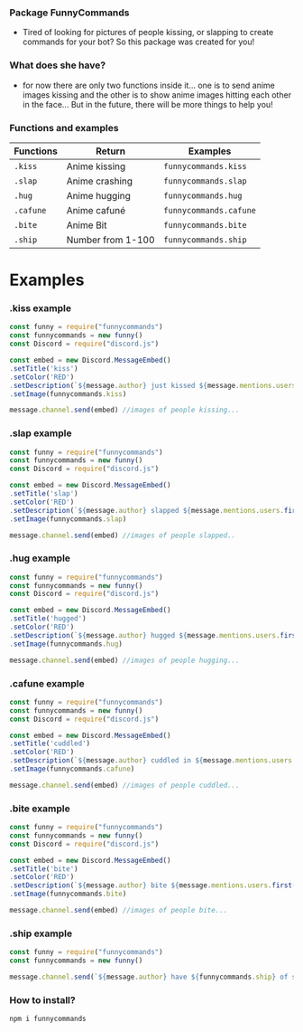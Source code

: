### Package FunnyCommands
- Tired of looking for pictures of people kissing, or slapping to create commands for your bot? So this package was created for you!


### What does she have?
- for now there are only two functions inside it... one is to send anime images kissing and the other is to show anime images hitting each other in the face... But in the future, there will be more things to help you!

### Functions and examples

  Functions    | Return       |  Examples
------------ | ------------ | ------------
`.kiss`    | Anime kissing  | `funnycommands.kiss`
`.slap`     | Anime crashing | `funnycommands.slap`
`.hug`     | Anime hugging  | `funnycommands.hug`
`.cafune`  | Anime cafuné   | `funnycommands.cafune`
`.bite`   | Anime Bit | `funnycommands.bite`
`.ship`    | Number from 1-100 | `funnycommands.ship`


# Examples

### .kiss example
```js
const funny = require("funnycommands")
const funnycommands = new funny()
const Discord = require("discord.js")

const embed = new Discord.MessageEmbed()
.setTitle('kiss')
.setColor('RED')
.setDescription(`${message.author} just kissed ${message.mentions.users.first()}`)
.setImage(funnycommands.kiss)

message.channel.send(embed) //images of people kissing...
```

### .slap example
```js
const funny = require("funnycommands")
const funnycommands = new funny()
const Discord = require("discord.js")

const embed = new Discord.MessageEmbed()
.setTitle('slap')
.setColor('RED')
.setDescription(`${message.author} slapped ${message.mentions.users.first()}`)
.setImage(funnycommands.slap)

message.channel.send(embed) //images of people slapped..
```

### .hug example
```js
const funny = require("funnycommands")
const funnycommands = new funny()
const Discord = require("discord.js")

const embed = new Discord.MessageEmbed()
.setTitle('hugged')
.setColor('RED')
.setDescription(`${message.author} hugged ${message.mentions.users.first()}`)
.setImage(funnycommands.hug)

message.channel.send(embed) //images of people hugging...
```

### .cafune example
```js
const funny = require("funnycommands")
const funnycommands = new funny()
const Discord = require("discord.js")

const embed = new Discord.MessageEmbed()
.setTitle('cuddled')
.setColor('RED')
.setDescription(`${message.author} cuddled in ${message.mentions.users.first()}`)
.setImage(funnycommands.cafune)

message.channel.send(embed) //images of people cuddled...
```

### .bite example
```js
const funny = require("funnycommands")
const funnycommands = new funny()
const Discord = require("discord.js")

const embed = new Discord.MessageEmbed()
.setTitle('bite')
.setColor('RED')
.setDescription(`${message.author} bite ${message.mentions.users.first()}`)
.setImage(funnycommands.bite)

message.channel.send(embed) //images of people bite...
```

### .ship example
```js
const funny = require("funnycommands")
const funnycommands = new funny()

message.channel.send(`${message.author} have ${funnycommands.ship} of staying with ${message.mentions.users.first()}`)
```


### How to install?
```js
npm i funnycommands
```
